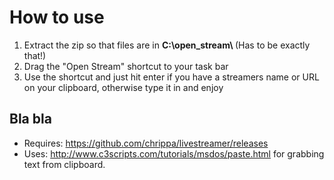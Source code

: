 # How to use

1. Extract the zip so that files are in <b>C:\open_stream\ </b> (Has to be exactly that!)
2. Drag the "Open Stream" shortcut to your task bar
3. Use the shortcut and just hit enter if you have a streamers name or URL on your clipboard, otherwise type it in and enjoy

## Bla bla

* Requires: https://github.com/chrippa/livestreamer/releases
* Uses: http://www.c3scripts.com/tutorials/msdos/paste.html for grabbing text from clipboard.
